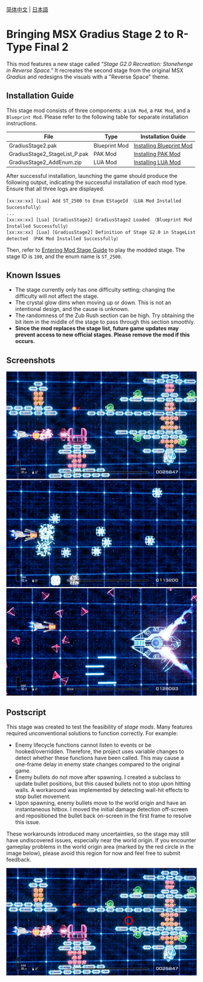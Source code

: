 [简体中文](Readme/README.zhs.md) | [日本語](Readme/README.ja.md)

# Bringing MSX Gradius Stage 2 to R-Type Final 2

This mod features a new stage called *"Stage G2.0 Recreation: Stonehenge in Reverse Space."* It recreates the second stage from the original MSX *Gradius* and redesigns the visuals with a "Reverse Space" theme.

## Installation Guide
This stage mod consists of three components: a `LUA Mod`, a `PAK Mod`, and a `Blueprint Mod`. Please refer to the following table for separate installation instructions.

| File | Type | Installation Guide |
|-----|-----|-----|
| GradiusStage2.pak | Blueprint Mod | [Installing Blueprint Mod](https://github.com/BLACKujira/RTF2ModdingGuide/blob/master/Chapter1_TheBasics/en/InstallingBlueprintMods.md) |
| GradiusStage2_StageList_P.pak | PAK Mod | [Installing PAK Mod](https://github.com/BLACKujira/RTF2ModdingGuide/blob/master/Chapter1_TheBasics/en/InstallingPAKMods.md) |
| GradiusStage2_AddEnum.zip | LUA Mod | [Installing LUA Mod](https://github.com/BLACKujira/RTF2ModdingGuide/blob/master/Chapter1_TheBasics/en/InstallingLUAMods.md) |

After successful installation, launching the game should produce the following output, indicating the successful installation of each mod type. Ensure that all three logs are displayed.

```
[xx:xx:xx] [Lua] Add ST_2500 to Enum EStageId （LUA Mod Installed Successfully）
...
[xx:xx:xx] [Lua] [GradiusStage2] GradiusStage2 Loaded （Blueprint Mod Installed Successfully）
[xx:xx:xx] [Lua] [GradiusStage2] Definition of Stage G2.0 in StageList detected （PAK Mod Installed Successfully）
```


Then, refer to [Entering Mod Stage Guide](https://github.com/BLACKujira/RTF2ModdingGuide/blob/master/Chapter1_TheBasics/en/EnterModLevels.md) to play the modded stage. The stage ID is `100`, and the enum name is `ST_2500`.

## Known Issues
- The stage currently only has one difficulty setting; changing the difficulty will not affect the stage.
- The crystal glow dims when moving up or down. This is not an intentional design, and the cause is unknown.
- The randomness of the Zub Rush section can be high. Try obtaining the bit item in the middle of the stage to pass through this section smoothly.
- **Since the mod replaces the stage list, future game updates may prevent access to new official stages. Please remove the mod if this occurs.**

## Screenshots
![Screenshot1](Readme/Image/Screenshot1.png)  
![Screenshot2](Readme/Image/Screenshot2.png)  
![Screenshot3](Readme/Image/Screenshot3.png)  

## Postscript
This stage was created to test the feasibility of *stage mods*. Many features required unconventional solutions to function correctly. For example:

- Enemy lifecycle functions cannot listen to events or be hooked/overridden. Therefore, the project uses variable changes to detect whether these functions have been called. This may cause a one-frame delay in enemy state changes compared to the original game.
- Enemy bullets do not move after spawning. I created a subclass to update bullet positions, but this caused bullets not to stop upon hitting walls. A workaround was implemented by detecting wall-hit effects to stop bullet movement.
- Upon spawning, enemy bullets move to the world origin and have an instantaneous hitbox. I moved the initial damage detection off-screen and repositioned the bullet back on-screen in the first frame to resolve this issue.

These workarounds introduced many uncertainties, so the stage may still have undiscovered issues, especially near the world origin. If you encounter gameplay problems in the world origin area (marked by the red circle in the image below), please avoid this region for now and feel free to submit feedback.

![Origin](Readme/Image/Origin.png)
